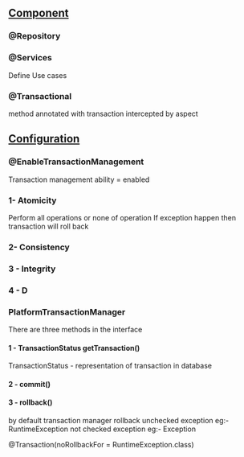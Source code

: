 ## <u>Component</u>

### @Repository

### @Services
Define Use cases

### @Transactional
method annotated with transaction intercepted by aspect

## <U>Configuration</U>
### @EnableTransactionManagement
Transaction management ability = enabled

### 1- Atomicity
Perform all operations or none of operation
If exception happen then transaction will roll back

### 2- Consistency

### 3 - Integrity

### 4 - D

### PlatformTransactionManager
There are three methods in the interface 

#### 1 - TransactionStatus getTransaction()
TransactionStatus - representation of transaction in database

#### 2 - commit()


#### 3 - rollback()
by default transaction manager rollback unchecked exception eg:-RuntimeException
not checked exception eg:- Exception


@Transaction(noRollbackFor = RuntimeException.class)
